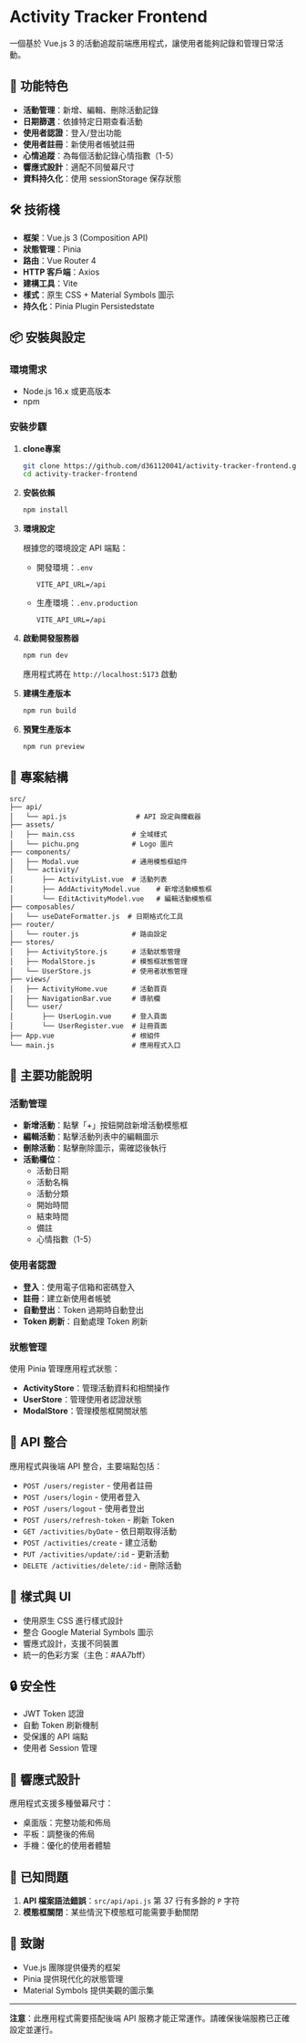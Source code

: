 # Activity Tracker Frontend

一個基於 Vue.js 3 的活動追蹤前端應用程式，讓使用者能夠記錄和管理日常活動。

## 🚀 功能特色

- **活動管理**：新增、編輯、刪除活動記錄
- **日期篩選**：依據特定日期查看活動
- **使用者認證**：登入/登出功能
- **使用者註冊**：新使用者帳號註冊
- **心情追蹤**：為每個活動記錄心情指數（1-5）
- **響應式設計**：適配不同螢幕尺寸
- **資料持久化**：使用 sessionStorage 保存狀態

## 🛠️ 技術棧

- **框架**：Vue.js 3 (Composition API)
- **狀態管理**：Pinia
- **路由**：Vue Router 4
- **HTTP 客戶端**：Axios
- **建構工具**：Vite
- **樣式**：原生 CSS + Material Symbols 圖示
- **持久化**：Pinia Plugin Persistedstate

## 📦 安裝與設定

### 環境需求

- Node.js 16.x 或更高版本
- npm

### 安裝步驟

1. **clone專案**
   ```bash
   git clone https://github.com/d361120041/activity-tracker-frontend.git
   cd activity-tracker-frontend
   ```

2. **安裝依賴**
   ```bash
   npm install
   ```

3. **環境設定**
   
   根據您的環境設定 API 端點：
   
   - 開發環境：`.env`
     ```
     VITE_API_URL=/api
     ```
   
   - 生產環境：`.env.production`
     ```
     VITE_API_URL=/api
     ```

4. **啟動開發服務器**
   ```bash
   npm run dev
   ```
   
   應用程式將在 `http://localhost:5173` 啟動

5. **建構生產版本**
   ```bash
   npm run build
   ```

6. **預覽生產版本**
   ```bash
   npm run preview
   ```

## 📁 專案結構

```
src/
├── api/
│   └── api.js                 # API 設定與攔截器
├── assets/
│   ├── main.css              # 全域樣式
│   └── pichu.png             # Logo 圖片
├── components/
│   ├── Modal.vue             # 通用模態框組件
│   └── activity/
│       ├── ActivityList.vue  # 活動列表
│       ├── AddActivityModel.vue    # 新增活動模態框
│       └── EditActivityModel.vue   # 編輯活動模態框
├── composables/
│   └── useDateFormatter.js  # 日期格式化工具
├── router/
│   └── router.js             # 路由設定
├── stores/
│   ├── ActivityStore.js      # 活動狀態管理
│   ├── ModalStore.js         # 模態框狀態管理
│   └── UserStore.js          # 使用者狀態管理
├── views/
│   ├── ActivityHome.vue      # 活動首頁
│   ├── NavigationBar.vue     # 導航欄
│   └── user/
│       ├── UserLogin.vue     # 登入頁面
│       └── UserRegister.vue  # 註冊頁面
├── App.vue                   # 根組件
└── main.js                   # 應用程式入口
```

## 🔧 主要功能說明

### 活動管理

- **新增活動**：點擊「+」按鈕開啟新增活動模態框
- **編輯活動**：點擊活動列表中的編輯圖示
- **刪除活動**：點擊刪除圖示，需確認後執行
- **活動欄位**：
  - 活動日期
  - 活動名稱
  - 活動分類
  - 開始時間
  - 結束時間
  - 備註
  - 心情指數（1-5）

### 使用者認證

- **登入**：使用電子信箱和密碼登入
- **註冊**：建立新使用者帳號
- **自動登出**：Token 過期時自動登出
- **Token 刷新**：自動處理 Token 刷新

### 狀態管理

使用 Pinia 管理應用程式狀態：

- **ActivityStore**：管理活動資料和相關操作
- **UserStore**：管理使用者認證狀態
- **ModalStore**：管理模態框開關狀態

## 🔌 API 整合

應用程式與後端 API 整合，主要端點包括：

- `POST /users/register` - 使用者註冊
- `POST /users/login` - 使用者登入
- `POST /users/logout` - 使用者登出
- `POST /users/refresh-token` - 刷新 Token
- `GET /activities/byDate` - 依日期取得活動
- `POST /activities/create` - 建立活動
- `PUT /activities/update/:id` - 更新活動
- `DELETE /activities/delete/:id` - 刪除活動

## 🎨 樣式與 UI

- 使用原生 CSS 進行樣式設計
- 整合 Google Material Symbols 圖示
- 響應式設計，支援不同裝置
- 統一的色彩方案（主色：#AA7bff）

## 🔒 安全性

- JWT Token 認證
- 自動 Token 刷新機制
- 受保護的 API 端點
- 使用者 Session 管理

## 📱 響應式設計

應用程式支援多種螢幕尺寸：

- 桌面版：完整功能和佈局
- 平板：調整後的佈局
- 手機：優化的使用者體驗

## 🐛 已知問題

1. **API 檔案語法錯誤**：`src/api/api.js` 第 37 行有多餘的 `P` 字符
2. **模態框關閉**：某些情況下模態框可能需要手動關閉

## 🙏 致謝

- Vue.js 團隊提供優秀的框架
- Pinia 提供現代化的狀態管理
- Material Symbols 提供美觀的圖示集

---

**注意**：此應用程式需要搭配後端 API 服務才能正常運作。請確保後端服務已正確設定並運行。
